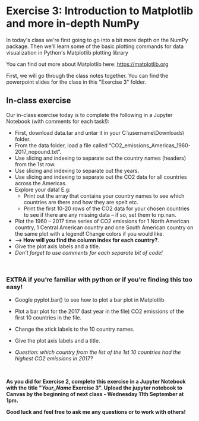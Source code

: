 # Exercise 3: Introduction to Matplotlib and more in-depth NumPy

In today's class we're first going to go into a bit more depth on the NumPy package. Then we'll learn some of the basic plotting commands for data visualization in Python's Matplotlib plotting library

You can find out more about Matplotlib here: https://matplotlib.org

First, we will go through the class notes together. You can find the powerpoint slides for the class in this "Exercise 3" folder.

## In-class exercise
Our in-class exercise today is to complete the following in a Jupyter Notebook (with comments for each task!):  
* First, download data.tar and untar it in your C:\username\Downloads\ folder.
* From the data folder, load a file called “CO2_emissions_Americas_1960-2017_nopound.txt”. 
* Use slicing and indexing to separate out the country names (headers) from the 1st row. 
* Use slicing and indexing to separate out the years. 
* Use slicing and indexing to separate out the CO2 data for all countries across the Americas.  
* Explore your data! E.g:  
  * Print out the array that contains your country names to see which countries are there and how they are spelt etc.  
  * Print the first 10-20 rows of the CO2 data for your chosen countries to see if there are any missing data – if so, set them to np.nan.  
* Plot the 1960 – 2017 time series of CO2 emissions for 1 North American country, 1 Central American country and one South American country on the same plot with a legend! Change colors if you would like.  
* **--> How will you find the column index for each country?**. 
* Give the plot axis labels and a title.  
* *Don’t forget to use comments for each separate bit of code!*

&nbsp;
&nbsp;

### EXTRA if you’re familiar with python or if you’re finding this too easy!
* Google pyplot.bar() to see how to plot a bar plot in Matplotlib
* Plot a bar plot for the 2017 (last year in the file) CO2 emissions of the first 10 countries in the file.
* Change the xtick labels to the 10 country names.
* Give the plot axis labels and a title.

* *Question: which country from the list of the 1st 10 countries had the highest CO2 emissions in 2017?*


&nbsp;
&nbsp;

**As you did for Exercise 2, complete this exercise in a Jupyter Notebook with the title "*Your_Name* Exercise 3". Upload the jupyter notebook to Canvas by the beginning of next class - Wednesday 11th September at 1pm.** 

**Good luck and feel free to ask me any questions or to work with others!**

